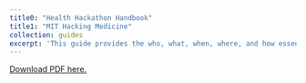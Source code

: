 ```yaml
---
title0: "Health Hackathon Handbook"
title1: "MIT Hacking Medicine"
collection: guides
excerpt: 'This guide provides the who, what, when, where, and how essentials of a health hackthon.'
---
```

[Download PDF here.](http://eipapa.github.io/hackathon-planning-kit/files/health-hackathon-handbook.pdf)
